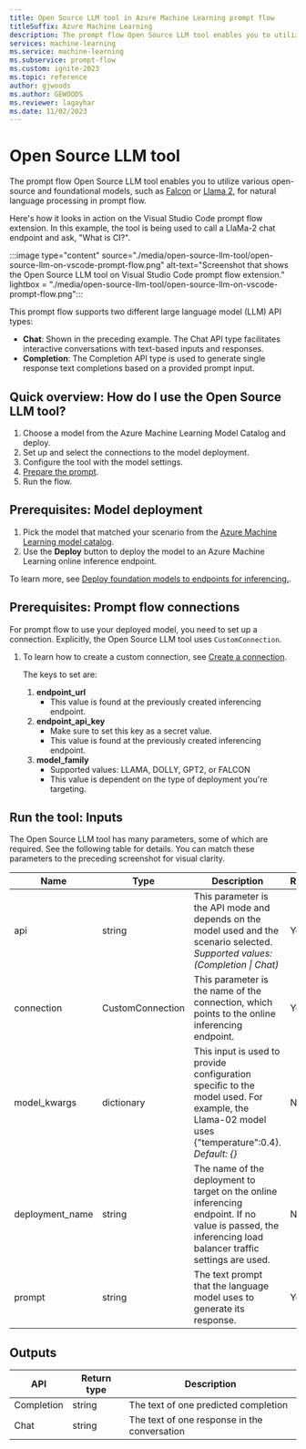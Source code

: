 ```yaml
---
title: Open Source LLM tool in Azure Machine Learning prompt flow
titleSuffix: Azure Machine Learning
description: The prompt flow Open Source LLM tool enables you to utilize various open-source and foundational models.
services: machine-learning
ms.service: machine-learning
ms.subservice: prompt-flow
ms.custom: ignite-2023
ms.topic: reference
author: gjwoods
ms.author: GEWOODS
ms.reviewer: lagayhar
ms.date: 11/02/2023
---
```


# Open Source LLM tool

The prompt flow Open Source LLM tool enables you to utilize various open-source and foundational models, such as [Falcon](https://aka.ms/AAlc25c) or [Llama 2](https://aka.ms/AAlc258), for natural language processing in prompt flow.

Here's how it looks in action on the Visual Studio Code prompt flow extension. In this example, the tool is being used to call a LlaMa-2 chat endpoint and ask, "What is CI?".

:::image type="content" source="./media/open-source-llm-tool/open-source-llm-on-vscode-prompt-flow.png" alt-text="Screenshot that shows the Open Source LLM tool on Visual Studio Code prompt flow extension." lightbox = "./media/open-source-llm-tool/open-source-llm-on-vscode-prompt-flow.png":::

This prompt flow supports two different large language model (LLM) API types:

- **Chat**: Shown in the preceding example. The Chat API type facilitates interactive conversations with text-based inputs and responses.
- **Completion**: The Completion API type is used to generate single response text completions based on a provided prompt input.

## Quick overview: How do I use the Open Source LLM tool?

1. Choose a model from the Azure Machine Learning Model Catalog and deploy.
1. Set up and select the connections to the model deployment.
1. Configure the tool with the model settings.
1. [Prepare the prompt](./prompt-tool.md#write-a-prompt).
1. Run the flow.

## Prerequisites: Model deployment

1. Pick the model that matched your scenario from the [Azure Machine Learning model catalog](https://ml.azure.com/model/catalog).
1. Use the **Deploy** button to deploy the model to an Azure Machine Learning online inference endpoint.

To learn more, see [Deploy foundation models to endpoints for inferencing.](../../how-to-use-foundation-models.md#deploying-foundation-models-to-endpoints-for-inferencing).

## Prerequisites: Prompt flow connections

For prompt flow to use your deployed model, you need to set up a connection. Explicitly, the Open Source LLM tool uses `CustomConnection`.

1. To learn how to create a custom connection, see [Create a connection](https://microsoft.github.io/promptflow/how-to-guides/manage-connections.html#create-a-connection).

    The keys to set are:

    1. **endpoint_url**
        - This value is found at the previously created inferencing endpoint.
    1. **endpoint_api_key**
        - Make sure to set this key as a secret value.
        - This value is found at the previously created inferencing endpoint.
    1. **model_family**
        - Supported values: LLAMA, DOLLY, GPT2, or FALCON
        - This value is dependent on the type of deployment you're targeting.

## Run the tool: Inputs

The Open Source LLM tool has many parameters, some of which are required. See the following table for details. You can match these parameters to the preceding screenshot for visual clarity.

| Name | Type | Description | Required |
|------|------|-------------|----------|
| api | string | This parameter is the API mode and depends on the model used and the scenario selected. *Supported values: (Completion \| Chat)* | Yes |
| connection | CustomConnection | This parameter is the name of the connection, which points to the online inferencing endpoint. | Yes |
| model_kwargs | dictionary | This input is used to provide configuration specific to the model used. For example, the Llama-02 model uses {\"temperature\":0.4}. *Default: {}* | No |
| deployment_name | string | The name of the deployment to target on the online inferencing endpoint. If no value is passed, the inferencing load balancer traffic settings are used. | No |
| prompt | string | The text prompt that the language model uses to generate its response. | Yes |

## Outputs

| API        | Return type | Description                              |
|------------|-------------|------------------------------------------|
| Completion | string      | The text of one predicted completion     |
| Chat       | string      | The text of one response in the conversation |
